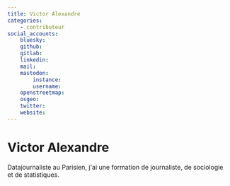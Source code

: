 ```yaml
---
title: Victor Alexandre
categories:
    - contributeur
social_accounts:
    bluesky:
    github:
    gitlab:
    linkedin:
    mail:
    mastodon:
        instance:
        username:
    openstreetmap:
    osgeo:
    twitter:
    website:
---
```


# Victor Alexandre

<!-- --8<-- [start:author-sign-block] -->

Datajournaliste au Parisien, j'ai une formation de journaliste, de sociologie et de statistiques.

<!-- --8<-- [end:author-sign-block] -->
